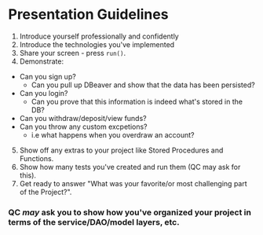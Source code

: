 # Presentation Guidelines

1. Introduce yourself professionally and confidently
2. Introduce the technologies you've implemented
3. Share your screen - press `run()`.
4. Demonstrate:
  - Can you sign up?
    - Can you pull up DBeaver and show that the data has been persisted?
  - Can you login?
    - Can you prove that this information is indeed what's stored in the DB?
  - Can you withdraw/deposit/view funds?
  - Can you throw any custom excpetions?
    - i.e what happens when you overdraw an account?
5. Show off any extras to your project like Stored Procedures and Functions.
6. Show how many tests you've created and run them (QC may ask for this).
7. Get ready to answer "What was your favorite/or most challenging part of the Project?".

### QC *may* ask you to show how you've organized your project in terms of the service/DAO/model layers, etc.

